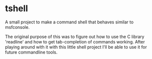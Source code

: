 # tshell
A small project to make a command shell that behaves similar to msfconsole. 

The original purpose of this was to figure out how to use the C library 'readline' and how to get tab-completion of commands working. After playing around with it with this little shell project I'll be able to use it for future commandline tools.
